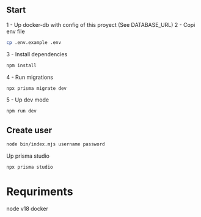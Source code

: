 ## Start
1 - Up docker-db with config of this proyect (See DATABASE_URL)
2 - Copi env file
```sh
cp .env.example .env
```
3 - Install dependencies 
```sh
npm install
```
4 - Run migrations
```sh
npx prisma migrate dev
```
5 - Up dev mode
```sh
npm run dev
```
## Create user
```sh
node bin/index.mjs username password
```
Up prisma studio
```sh
npx prisma studio
```
# Requriments 
node v18
docker
